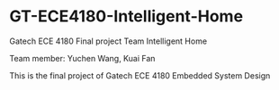 # GT-ECE4180-Intelligent-Home
Gatech ECE 4180 Final project Team Intelligent Home

Team member: Yuchen Wang, Kuai Fan

This is the final project of Gatech ECE 4180 Embedded System Design

